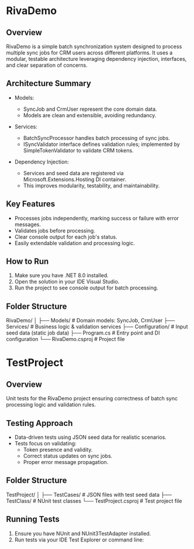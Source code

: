 # RivaDemo

## Overview
RivaDemo is a simple batch synchronization system designed to process multiple sync jobs for CRM users across different platforms. It uses a modular, testable architecture leveraging dependency injection, interfaces, and clear separation of concerns.

## Architecture Summary
- Models:
  - SyncJob and CrmUser represent the core domain data.  
  - Models are clean and extensible, avoiding redundancy.

- Services:  
  - BatchSyncProcessor handles batch processing of sync jobs.  
  - ISyncValidator interface defines validation rules; implemented by SimpleTokenValidator to validate CRM tokens.

- Dependency Injection: 
  - Services and seed data are registered via Microsoft.Extensions.Hosting DI container.  
  - This improves modularity, testability, and maintainability.

## Key Features
- Processes jobs independently, marking success or failure with error messages.
- Validates jobs before processing.
- Clear console output for each job's status.
- Easily extendable validation and processing logic.

## How to Run
1. Make sure you have .NET 8.0 installed.
2. Open the solution in your IDE Visual Studio.
3. Run the project to see console output for batch processing.

## Folder Structure
RivaDemo/
│
├── Models/ # Domain models: SyncJob, CrmUser
├── Services/ # Business logic & validation services
├── Configuration/ # Input seed data (static job data)
├── Program.cs # Entry point and DI configuration
└── RivaDemo.csproj # Project file





# TestProject

## Overview
Unit tests for the RivaDemo project ensuring correctness of batch sync processing logic and validation rules.

## Testing Approach
- Data-driven tests using JSON seed data for realistic scenarios.
- Tests focus on validating:
  - Token presence and validity.
  - Correct status updates on sync jobs.
  - Proper error message propagation.

## Folder Structure
TestProject/
│
├── TestCases/ # JSON files with test seed data
├── TestClass/ # NUnit test classes
└── TestProject.csproj # Test project file


## Running Tests
1. Ensure you have NUnit and NUnit3TestAdapter installed.
2. Run tests via your IDE Test Explorer or command line:
